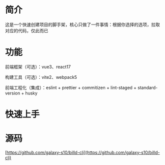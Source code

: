 # 简介

这是一个快速创建项目的脚手架，核心只做了一件事情：根据你选择的选项，拉取对应的代码，仅此而已

# 功能

前端框架（可选）：vue3、react17

构建工具（可选）：vite2、webpack5

前端工程化（集成）：eslint + prettier + commitizen + lint-staged + standard-version + husky

# 快速上手

# 源码

[https://github.com/galaxy-s10/billd-cli](https://github.com/galaxy-s10/billd-cli)
